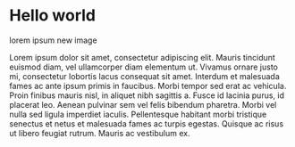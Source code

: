 # Hello world

lorem ipsum
new image

Lorem ipsum dolor sit amet, consectetur adipiscing elit. Mauris tincidunt euismod diam, vel ullamcorper diam elementum ut. Vivamus ornare justo mi, consectetur lobortis lacus consequat sit amet. Interdum et malesuada fames ac ante ipsum primis in faucibus. Morbi tempor sed erat ac vehicula. Proin finibus mauris nisl, in aliquet nibh sagittis a. Fusce id lacinia purus, id placerat leo. Aenean pulvinar sem vel felis bibendum pharetra. Morbi vel nulla sed ligula imperdiet iaculis. Pellentesque habitant morbi tristique senectus et netus et malesuada fames ac turpis egestas. Quisque ac risus ut libero feugiat rutrum. Mauris ac vestibulum ex.
